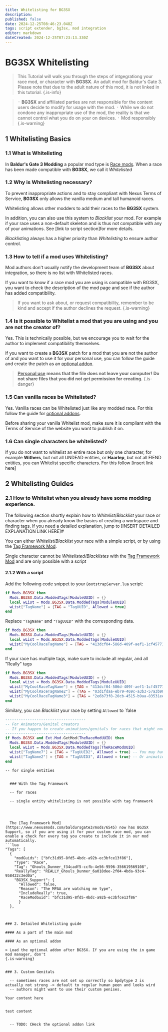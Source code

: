 ```yaml
---
title: Whitelisting for BG3SX
description: 
published: false
date: 2024-12-25T08:46:23.048Z
tags: script extender, bg3sx, mod integration
editor: markdown
dateCreated: 2024-12-25T07:23:13.330Z
---
```


# BG3SX Whitelisting

> This Tutorial will walk you through the steps of intgegrationg your race mod, or character with **BG3SX**. An adult mod for Baldur's Gate 3.
> Please note that due to the adult nature of this mod, it is not linked in this tutorial.
{.is-info}

> ᛫ **BG3SX** and affiliated parties are not responsible for the content users decide to modify for usage with the mod. 
> ᛫ While we do not condone any inappropriate use of the mod, the reality is that we cannot control what you do on your on devices.
> ᛫ Mod responsibly
{.is-warning}


## 1 Whitelisting Basics
### 1.1 What is Whitelisting

In **Baldur's Gate 3 Modding** a popular mod type is [Race mods](https://www.nexusmods.com/baldursgate3/mods/categories/15/). 
When a race has been made compatible with **BG3SX**, we call it *Whitelisted* 

### 1.2 Why is Whitelisting necessary?

To prevent inappropriate actions and to stay compliant with Nexus Terms of Service, **BG3SX** only allows the vanilla medium and tall humanoid races.

Whitelisting allows other modders to add their races to the **BG3SX** system.

In addition, you can also use this system to *Blacklist* your mod.
For example if your race uses a non-default skeleton and is thus not compatible with any of your animations. See [link to script section]for more details.

*Blacklisting* always has a higher priority than *Whitelisting* to ensure author control.

### 1.3 How to tell if a mod uses Whitelisting?

Mod authors don't usually notify the development team of **BG3SX** about integration, so there is no list with Whitelisted races.

If you want to know if a race mod you are using is compatible with BG3SX, you want to check the description of the mod page and see if the author has added compatibility.

> If you want to ask about, or request compatibility, remember to be kind and accept if the author declines the request.
{.is-warning}

### 1.4 Is it possible to Whitelist a mod that you are using and you are not the creator of?

Yes. This is technically possible, but we encourage you to wait for the author to implement compatibility themselves. 

If you want to create a **BG3SX** patch for a mod that you are not the author of and you want to use it for your personal use, you can follow the guide and create the patch as an [optional addon](https://wiki.bg3.community/en/Tutorials/Mod-Integration/BG3SX/Whitelisting#as-an-optional-addon). 

> **<ins>Personal use<ins>** **means that the file does not leave your computer!**
> **Do not share files that you did not get permission for creating.**
{.is-danger}


### 1.5 Can vanilla races be Whitelisted?

  Yes. Vanilla races can be Whitelisted just like any modded race.
  For this follow the guide for [optional addons](https://wiki.bg3.community/en/Tutorials/Mod-Integration/BG3SX/Whitelisting#as-an-optional-addon). 
  
  Before sharing your vanilla Whitelist mod, make sure it is compliant with the Terms of Service of the website you want to publish it on. 
 
  
### 1.6 Can single characters be whitelisted?
  
  If you do not want to whitelist an entire race but only one character, for example **Withers**, but not all UNDEAD entities, or **Haarlep**, but not all FIEND entities, you can Whitelist specific characters. For this follow [insert link here]
  
## 2 Whitelisting Guides

### 2.1 How to Whitelist when you already have some modding experience.
  
  The following section shortly explain how to *Whitelist*/*Blacklist* your race or character when you already know the basics of creating a workspace and finding tags. If you need a detailed explanation, jump to [INSERT DETAILED EXPLANATION LINK HERE]#
  
  You can either *Whitelist*/*Blacklist* your race with a simple script, or by using the [Tag Framework Mod](https://www.nexusmods.com/baldursgate3/mods/6545).
  
  Single character cannot be *Whitelisted/Blacklistes* with the [Tag Framework Mod](https://www.nexusmods.com/baldursgate3/mods/6545) and are only possible with a script
  
  #### 2.1.2  With a script
  
  Add the following code snippet to your `BootstrapServer.lua` script:
 

```lua
if Mods.BG3SX then
  Mods.BG3SX.Data.ModdedTags[ModuleUUID] = {}
  local wList = Mods.BG3SX.Data.ModdedTags[ModuleUUID]
  wList["TagName"] = {TAG = "TagUUID", Allowed = true}
end
```
  Replace `"TagName"` and `"TagUUID"` with the corresponding data.

  
  
  
```lua
if Mods.BG3SX then
  Mods.BG3SX.Data.ModdedTags[ModuleUUID] = {}
  local wList = Mods.BG3SX.Data.ModdedTags[ModuleUUID]
  wList["MyCoolRaceTagName"] = {TAG = "413dcf04-586d-409f-aef1-1cf457711f5e", Allowed = true}
end
```
  
  
If your race has multiple tags, make sure to include all regular, and all "Really" tags
  
  
```lua
if Mods.BG3SX then
  Mods.BG3SX.Data.ModdedTags[ModuleUUID] = {}
  local wList = Mods.BG3SX.Data.ModdedTags[ModuleUUID]
  wList["MyCoolRaceTagName"] = {TAG = "413dcf04-586d-409f-aef1-1cf457711f5e", Allowed = true}
  wList["MyCoolRaceTagName2"] = {TAG = "03d1fdaa-eb79-469c-a3b3-57a3b98fa484", Allowed = true}
  wList["MyCoolRaceTagName3"] = {TAG = "2e6b73f8-20cb-4515-b9aa-83531ee8fa96", Allowed = true}
end
```
  
  Similary, you can *Blacklist*  your race by setting `Allowed` to `false

```lua
------------------------------------
-- For Animators/Genital creators
-- If you happen to create animations/genitals for races that might not had some before, you can manually edit race tag entry in our whitelist
------------------------------------
if Mods.BG3SX and Ext.Mod.GetMod(TheRaceModUUID) then
  Mods.BG3SX.Data.ModdedTags[ModuleUUID] = {}
  local wList = Mods.BG3SX.Data.ModdedTags[TheRaceModUUID]
  wList["TagName7"] = {TAG = "TagUUID2", Allowed = true} -- You may have created genitals for them
  wList["TagName2"] = {TAG = "TagUUID3", Allowed = true} -- Or animations
end
```

    -- for single entities





```
  
  ### With the Tag Framework

  -- for races
  
  -- single entity whitelisting is not possible with tag framework
  

  
  
  The [Tag Framework Mod](https://www.nexusmods.com/baldursgate3/mods/6545) now has BG3SX Support, so if you are using it for your custom race mod, you can enable a check for every tag you create to include it in our mod automatically.
```lua
"Tags": [
  {
    "modGuids": ["bfc31d95-8fd5-4bdc-a92b-ec3bfce13f86"],
    "Type": "Race",
    "Tag": "Ghouls_Dunmer_f34cadf5-ccfb-4e56-9596-356619569108",
    "ReallyTag": "REALLY_Ghouls_Dunmer_6a018dee-2f04-4bda-93c4-958422c3ed0a",
    "BG3SX_Support": {
      "Allowed": false,
      "Reason": "The MPAA are watching me type",
      "IncludeReally": true,
      "RaceModGuid": "bfc31d95-8fd5-4bdc-a92b-ec3bfce13f86"
      }
  },
  
  
  
### 2. Detailed Whitelisting guide

#### As a part of the main mod

#### As an optional addon
    
> Load the optional addon after BG3SX. If you are using the in game mod manager, don't
{.is-warning}

  
### 3. Custom Genitals
  
  -- sometimes races are not set up correctly so bpdytype 2 is actually not strong -> default to regular human peen and looks wird
  -- authors might want to use their custom penises.
  
Your content here


test content


  -- TODO: CHeck the optional addon link

